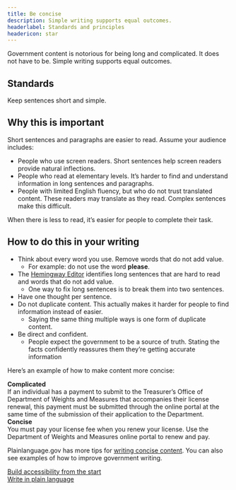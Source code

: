```yaml
---
title: Be concise
description: Simple writing supports equal outcomes.
headerlabel: Standards and principles
headericon: star
---
```


<p class="text-lead">Government content is notorious for being long and complicated. It does not have to be. Simple writing supports equal outcomes.</p>

## Standards

Keep sentences short and simple.

## Why this is important

Short sentences and paragraphs are easier to read. Assume your audience includes:

* People who use screen readers. Short sentences help screen readers provide natural inflections.
* People who read at elementary levels. It’s harder to find and understand information in long sentences and paragraphs.
* People with limited English fluency, but who do not trust translated content. These readers may translate as they read. Complex sentences make this difficult.

When there is less to read, it’s easier for people to complete their task.

## How to do this in your writing

* Think about every word you use. Remove words that do not add value.
  * For example: do not use the word **please**.
* The [Hemingway Editor](http://hemingwayapp.com/) identifies long sentences that are hard to read and words that do not add value.
  * One way to fix long sentences is to break them into two sentences.
* Have one thought per sentence.
* Do not duplicate content. This actually makes it harder for people to find information instead of easier.
  * Saying the same thing multiple ways is one form of duplicate content.
* Be direct and confident.
  * People expect the government to be a source of truth. Stating the facts confidently reassures them they’re getting accurate information

Here’s an example of how to make content more concise:

<div class="blockquote-container">
  <div class="blockquote-body">
    <div class="blockquote-header"><strong>Complicated</strong></div>
    <div class="blockquote-content">If an individual has a payment to submit to the Treasurer’s Office of Department of Weights and Measures that accompanies their license renewal, this payment must be submitted through the online portal at the same time of the submission of their application to the Department.</div>
  </div>
</div>

<div class="blockquote-container">
  <div class="blockquote-body">
    <div class="blockquote-header"><strong>Concise</strong></div>
    <div class="blockquote-content">You must pay your license fee when you renew your license. Use the Department of Weights and Measures online portal to renew and pay.</div>
  </div>
</div>

Plainlanguage.gov has more tips for [writing concise content](https://www.plainlanguage.gov/guidelines/concise/). You can also see examples of how to improve government writing.

<div class="leftright-nav-container">
    <div class="left-nav"><a class="internal-link" href="/content-design/principles/build-accessibility-from-start/">Build accessibility from the start</a></div>
    <div class="right-nav"><a class="internal-link" href="/content-design/principles/write-in-plain-language/">Write in plain language</a></div>
</div>
